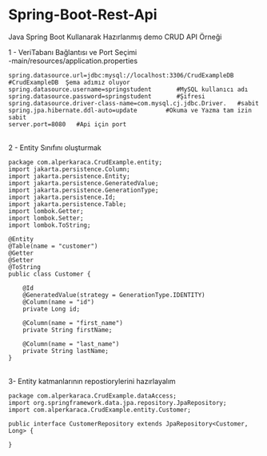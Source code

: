 # Spring-Boot-Rest-Api
Java Spring Boot Kullanarak Hazırlanmış demo  CRUD API Örneği 

1 - VeriTabanı Bağlantısı ve Port Seçimi               
	-main/resources/application.properties

```properties
spring.datasource.url=jdbc:mysql://localhost:3306/CrudExampleDB     #CrudExampleDB  Şema adımız oluyor
spring.datasource.username=springstudent       #MySQL kullanıcı adı
spring.datasource.password=springstudent       #Şifresi
spring.datasource.driver-class-name=com.mysql.cj.jdbc.Driver.   #sabit
spring.jpa.hibernate.ddl-auto=update        #Okuma ve Yazma tam izin sabit
server.port=8080   #Api için port 
```
<br>
2 - Entity Sınıfını oluşturmak

```
package com.alperkaraca.CrudExample.entity;
import jakarta.persistence.Column;
import jakarta.persistence.Entity;
import jakarta.persistence.GeneratedValue;
import jakarta.persistence.GenerationType;
import jakarta.persistence.Id;
import jakarta.persistence.Table;
import lombok.Getter;
import lombok.Setter;
import lombok.ToString;

@Entity 
@Table(name = "customer")
@Getter
@Setter
@ToString
public class Customer {
	
	@Id
	@GeneratedValue(strategy = GenerationType.IDENTITY)
	@Column(name = "id")
	private Long id;
	
	@Column(name = "first_name")
	private String firstName; 
	
	@Column(name = "last_name")
	private String lastName;
} 
```
<br>
3- Entity katmanlarının repostiorylerini hazırlayalım

```
package com.alperkaraca.CrudExample.dataAccess;
import org.springframework.data.jpa.repository.JpaRepository;
import com.alperkaraca.CrudExample.entity.Customer;

public interface CustomerRepository extends JpaRepository<Customer, Long> {

}
```



